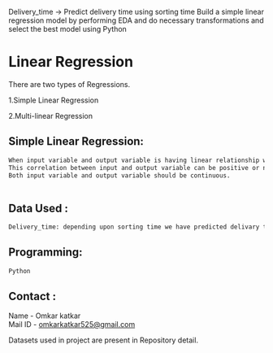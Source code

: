 
Delivery_time -> Predict delivery time using sorting time Build a simple linear regression model by performing EDA and do necessary transformations and select the best model using Python

# Linear Regression
There are two types of Regressions.

1.Simple Linear Regression

2.Multi-linear Regression

## Simple Linear Regression:
```sh
When input variable and output variable is having linear relationship we can use this Regression model. 
This correlation between input and output variable can be positive or negative. 
Both input variable and output variable should be continuous.
  
```

## Data Used :
```sh
Delivery_time: depending upon sorting time we have predicted delivary time using linear model
```  
## Programming:
```sh
Python
```

<!-- CONTACT -->
## Contact :

Name - Omkar katkar  
Mail ID - omkarkatkar525@gmail.com


Datasets used in project are present in Repository detail.
